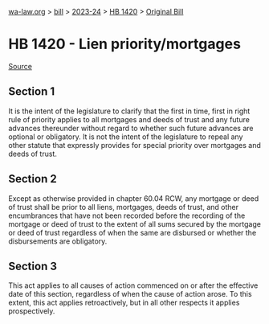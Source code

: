[wa-law.org](/) > [bill](/bill/) > [2023-24](/bill/2023-24/) > [HB 1420](/bill/2023-24/hb/1420/) > [Original Bill](/bill/2023-24/hb/1420/1/)

# HB 1420 - Lien priority/mortgages

[Source](http://lawfilesext.leg.wa.gov/biennium/2023-24/Pdf/Bills/House%20Bills/1420.pdf)

## Section 1
It is the intent of the legislature to clarify that the first in time, first in right rule of priority applies to all mortgages and deeds of trust and any future advances thereunder without regard to whether such future advances are optional or obligatory. It is not the intent of the legislature to repeal any other statute that expressly provides for special priority over mortgages and deeds of trust.

## Section 2
Except as otherwise provided in chapter 60.04 RCW, any mortgage or deed of trust shall be prior to all liens, mortgages, deeds of trust, and other encumbrances that have not been recorded before the recording of the mortgage or deed of trust to the extent of all sums secured by the mortgage or deed of trust regardless of when the same are disbursed or whether the disbursements are obligatory.

## Section 3
This act applies to all causes of action commenced on or after the effective date of this section, regardless of when the cause of action arose. To this extent, this act applies retroactively, but in all other respects it applies prospectively.
